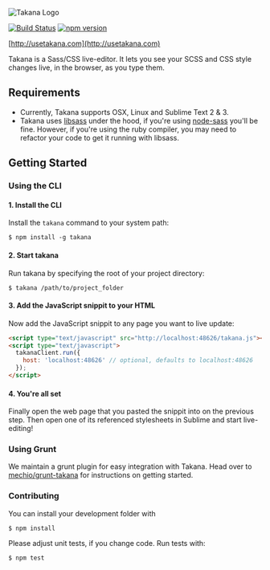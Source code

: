 ![Takana Logo](https://raw.github.com/mechio/takana/master/takana.png)

[![Build Status](https://travis-ci.org/mechio/takana.svg?branch=master&style=flat)](https://travis-ci.org/mechio/takana)
[![npm version](https://badge.fury.io/js/takana.svg)](http://badge.fury.io/js/takana)

[http://usetakana.com](http://usetakana.com)

Takana is a Sass/CSS live-editor. It lets you see your SCSS and CSS style changes live, in the browser, as you type them.

## Requirements

- Currently, Takana supports OSX, Linux and Sublime Text 2 & 3.
- Takana uses [libsass](https://github.com/hcatlin/libsass) under the hood, if you're using [node-sass](https://github.com/andrew/node-sass) you'll be fine. However, if you're using the ruby compiler, you may need to refactor your code to get it running with libsass.


## Getting Started

### Using the CLI

#### 1. Install the CLI

Install the `takana` command to your system path:

```
$ npm install -g takana
```

#### 2. Start takana

Run takana by specifying the root of your project directory:

```
$ takana /path/to/project_folder
```

#### 3. Add the JavaScript snippit to your HTML

Now add the JavaScript snippit to any page you want to live update:

```html
<script type="text/javascript" src="http://localhost:48626/takana.js"></script>
<script type="text/javascript">
  takanaClient.run({
    host: 'localhost:48626' // optional, defaults to localhost:48626
  });
</script>
```

#### 4. You're all set

Finally open the web page that you pasted the snippit into on the previous step. Then open one of its referenced stylesheets in Sublime and start live-editing!

### Using Grunt

We maintain a grunt plugin for easy integration with Takana. Head over to [mechio/grunt-takana](https://github.com/mechio/grunt-takana) for instructions on getting started.



### Contributing

You can install your development folder with

    $ npm install

Please adjust unit tests, if you change code. Run tests with:

    $ npm test

